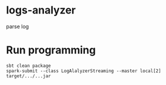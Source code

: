 # logs-analyzer
parse log

# Run programming
```
sbt clean package
spark-submit --class LogAlalyzerStreaming --master local[2] target/.../...jar
```

